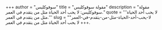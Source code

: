 +++
author = "سوفوكليس"
title = "مقولة سوفوكليس"
description = "مقولة سوفوكليس: لا يحب أحد الحياة مثل من يتقدم في العمر."
quote = '''لا يحب أحد الحياة مثل من يتقدم في العمر.'''
slug = "لا-يحب-أحد-الحياة-مثل-من-يتقدم-في-العمر"
+++
لا يحب أحد الحياة مثل من يتقدم في العمر.
